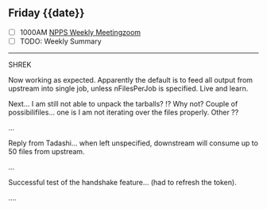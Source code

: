## Friday {{date}}

- [ ] 1000AM [NPPS Weekly Meeting](https://docs.google.com/document/d/1YfTyXPeXNQU4XUB28bvHJolgyBIJ2bfrd0u9Gd3WD70/edit)[zoom](https://bnl.zoomgov.com/j/16157150845?pwd=NXNqTi9ZWEFBKzYwRXQ5U3NXU1dBZz09)
- [ ] TODO: Weekly Summary

---

SHREK

Now working as expected.  Apparently the default is to feed all output from upstream into single job, unless nFilesPerJob is specified.  Live and learn.

Next... I am still not able to unpack the tarballs?  !?  Why not?  Couple of possibilifiles... one is I am not iterating over the files properly.  Other ??

...

Reply from Tadashi... when left unspecified, downstream will consume up to 50 files from upstream.

...

Successful test of the handshake feature... (had to refresh the token).

....
